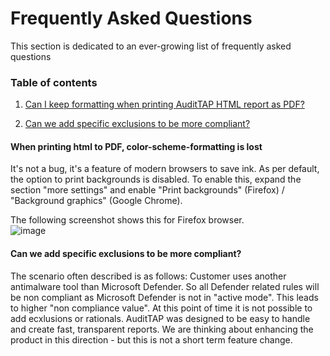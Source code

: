 # Frequently Asked Questions
This section is dedicated to an ever-growing list of frequently asked questions

### Table of contents

1. [Can I keep formatting when printing AuditTAP HTML report as PDF? ](https://github.com/fbprogmbh/Audit-Test-Automation/edit/master/FAQ/readme.md#when-printing-html-to-pdf-color-scheme-formatting-is-lost)

2. [Can we add specific exclusions to be more compliant?](https://github.com/fbprogmbh/Audit-Test-Automation/edit/master/FAQ/readme.md#Can-we-add-specific-exclusions-to-be-more-compliant)

#### When printing html to PDF, color-scheme-formatting is lost

It's not a bug, it's a feature of modern browsers to save ink. As per default, the option to print backgrounds is disabled.
To enable this, expand the section "more settings" and enable "Print backgrounds" (Firefox) / "Background graphics" (Google Chrome).

The following screenshot shows this for Firefox browser.  
![image](https://github.com/fbprogmbh/Audit-Test-Automation/blob/master/FAQ/images/FAQ_print%20backgrounds.PNG)


#### Can we add specific exclusions to be more compliant? 

The scenario often described is as follows: Customer uses another antimalware tool than Microsoft Defender. So all Defender related rules will be non compliant as Microsoft Defender is not in "active mode". This leads to higher "non compliance value". 
At this point of time it is not possible to add ecxlusions or rationals. AuditTAP was designed to be easy to handle and create fast, transparent reports. We are thinking about enhancing the product in this direction - but this is not a short term feature change.
